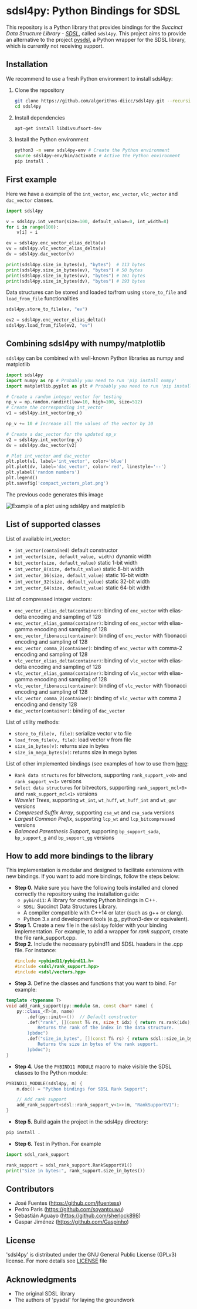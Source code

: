 # sdsl4py: Python Bindings for SDSL
This repository is a Python library that provides bindings for the *Succinct Data Structure Library - [SDSL][SDSL]*, called `sdsl4py`. This project aims to provide an alternative to the project [pysdsl][pysdsl], a Python wrapper for the SDSL library, which is currently not receiving support.

## Installation         
We recommend to use a fresh Python environment to install sdsl4py:

1. Clone the repository
    ```sh
    git clone https://github.com/algorithms-diicc/sdsl4py.git --recursive
    cd sdsl4py
    ```
2. Install dependencies
    ```sh
    apt-get install libdivsufsort-dev
    ```
3. Install the Python environment
    ```sh
    python3 -m venv sdsl4py-env # Create the Python environment
    source sdsl4py-env/bin/activate # Active the Python environment
    pip install .
    ```


## First example
Here we have a example of the `int_vector`, `enc_vector`, `vlc_vector` and `dac_vector` classes. 

```python
import sdsl4py

v = sdsl4py.int_vector(size=100, default_value=0, int_width=8)
for i in range(100):
    v[i] = i

ev = sdsl4py.enc_vector_elias_delta(v)
vv = sdsl4py.vlc_vector_elias_delta(v)
dv = sdsl4py.dac_vector(v)

print(sdsl4py.size_in_bytes(v), "bytes")  # 113 bytes
print(sdsl4py.size_in_bytes(ev), "bytes") # 50 bytes
print(sdsl4py.size_in_bytes(vv), "bytes") # 161 bytes
print(sdsl4py.size_in_bytes(dv), "bytes") # 193 bytes
```

Data structures can be stored and loaded to/from using `store_to_file` and `load_from_file` functionalities
```python
sdsl4py.store_to_file(ev, "ev")

ev2 = sdsl4py.enc_vector_elias_delta()
sdsl4py.load_from_file(ev2, "ev")
```

## Combining sdsl4py with numpy/matplotlib
`sdsl4py` can be combined with well-known Python libraries as numpy and matplotlib

```python
import sdsl4py
import numpy as np # Probably you need to run 'pip install numpy'
import matplotlib.pyplot as plt # Probably you need to run 'pip install matplotlib'

# Create a random integer vector for testing
np_v = np.random.randint(low=10, high=100, size=512)
# Create the corresponding int_vector
v1 = sdsl4py.int_vector(np_v)

np_v += 10 # Increase all the values of the vector by 10

# Create a dac_vector for the updated np_v
v2 = sdsl4py.int_vector(np_v)
dv = sdsl4py.dac_vector(v2)

# Plot int_vector and dac_vector
plt.plot(v1, label='int_vector', color='blue')
plt.plot(dv, label='dac_vector', color='red', linestyle='--')
plt.ylabel('random numbers')
plt.legend()
plt.savefig('compact_vectors_plot.png')
```
The previous code generates this image

 ![Example of a plot using `sdsl4py` and matplotlib](img/compact_vectors_plot.png) 

## List of supported classes
List of available int_vector:
* `int_vector(contained)` default constructor
* `int_vector(size, default_value, width)` dynamic width
* `bit_vector(size, default_value)` static 1-bit width
* `int_vector_8(size, default_value)` static 8-bit width
* `int_vector_16(size, default_value)` static 16-bit width
* `int_vector_32(size, default_value)` static 32-bit width
* `int_vector_64(size, default_value)` static 64-bit width

List of compressed integer vectors:
* `enc_vector_elias_delta(container)`: binding of `enc_vector` with elias-delta encoding and sampling of 128
* `enc_vector_elias_gamma(container)`: binding of `enc_vector` with elias-gamma encoding and sampling of 128
* `enc_vector_fibonacci(container)`: binding of `enc_vector` with fibonacci encoding and sampling of 128
* `enc_vector_comma_2(container)`: binding of `enc_vector` with comma-2 encoding and sampling of 128
* `vlc_vector_elias_delta(container)`: binding of `vlc_vector` with elias-delta encoding and sampling of 128
* `vlc_vector_elias_gamma(container)`: binding of `vlc_vector` with elias-gamma encoding and sampling of 128
* `vlc_vector_fibonacci(container)`: binding of `vlc_vector` with fibonacci encoding and sampling of 128
* `vlc_vector_comma_2(container)`: binding of `vlc_vector` with comma 2 encoding and density 128
* `dac_vector(container)`: binding of `dac_vector`

List of utility methods:
* `store_to_file(v, file)`: serialize vector v to file
* `load_from_file(v, file)`: load vector v from file
* `size_in_bytes(v)`: returns size in bytes
* `size_in_mega_bytes(v)`: returns size in mega bytes

List of other implemented bindings (see examples of how to use them [here](examples):
* `Rank data structures` for bitvectors, supporting `rank_support_v<0>` and `rank_support_v<1>` versions
* `Select data structures` for bitvectors, supporting `rank_support_mcl<0>` and `rank_support_mcl<1>` versions
* *Wavelet Trees*, supporting `wt_int`, `wt_huff`, `wt_huff_int` and `wt_gmr` versions
* *Compresed Suffix Array*, supporting `csa_wt` and `csa_sada` versions
* *Largest Common Prefix*, supporting `lcp_wt` and `lcp_bitcompressed` versions
* *Balanced Parenthesis Support*, supporting `bp_support_sada`, `bp_support_g` and `bp_support_gg` versions

## How to add more bindings to the library
This implementation is modular and designed to facilitate extensions with new bindings. If you want to add more bindings, follow the steps below:
* **Step 0.**  Make sure you have the following tools installed and cloned correctly the repository using the installation guide:
    * `pybind11`: A library for creating Python bindings in C++.
    * `SDSL`: Succinct Data Structures Library.
    * A compiler compatible with C++14 or later (such as g++ or clang).
    * Python 3.x and development tools (e.g., python3-dev or equivalent).
* **Step 1.** Create a new file in the `sdsl4py` folder with your binding implementation. For example, to add a wrapper for *rank support*, create the file rank_support.cpp.
* **Step 2.** Include the necessary pybind11 and SDSL headers in the .cpp file. For instance:
    ```cpp
    #include <pybind11/pybind11.h>
    #include <sdsl/rank_support.hpp>
    #include <sdsl/vectors.hpp>
    ```
* **Step 3.** Define the classes and functions that you want to bind. For example:
```cpp
template <typename T>
void add_rank_support(py::module &m, const char* name) {
    py::class_<T>(m, name)
        .def(py::init<>())  // Default constructor
        .def("rank", [](const T& rs, size_t idx) { return rs.rank(idx); }, R"pbdoc(
            Returns the rank of the index in the data structure.
        )pbdoc")
        .def("size_in_bytes", [](const T& rs) { return sdsl::size_in_bytes(rs); }, R"pbdoc(
            Returns the size in bytes of the rank support.
        )pbdoc");
}
```
* **Step 4.** Use the `PYBIND11 MODULE` macro to make visible the SDSL classes to the Python module:
```cpp
PYBIND11_MODULE(sdsl4py, m) {
    m.doc() = "Python bindings for SDSL Rank Support";

    // Add rank support
    add_rank_support<sdsl::rank_support_v<1>>(m, "RankSupportV1");
}
```
* **Step 5.** Build again the project
in the sdsl4py directory:
```bash
pip install .
```

* **Step 6.** Test in Python. For example
```python
import sdsl_rank_support

rank_support = sdsl_rank_support.RankSupportV1()
print("Size in bytes:", rank_support.size_in_bytes())
```
## Contributors
- José Fuentes (https://github.com/jfuentess)
- Pedro Paris (https://github.com/soyantouwu)
- Sebastián Aguayo (https://github.com/sherlock898)
- Gaspar Jiménez (https://github.com/Gaspinho)

## License
'sdsl4py' is distributed under the GNU General Public License (GPLv3) 
license. For more details see [LICENSE][LICENSE] file

## Acknowledgments
* The original SDSL library
* The authors of 'pysdsl' for laying the groundwork

[SDSL]: https://github.com/simongog/sdsl-lite
[pysdsl]: https://github.com/QratorLabs/pysdsl.git
[LICENSE]: https://github.com/algorithms-diicc/sdsl4py/blob/main/LICENSE
